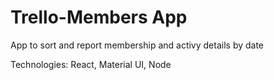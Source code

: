 # Trello-Members App
App to sort and report membership and activy details by date

Technologies: React, Material UI, Node


